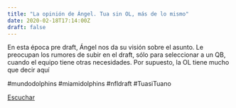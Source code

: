```yaml
---
title: "La opinión de Ángel. Tua sin OL, más de lo mismo"
date: 2020-02-18T17:14:00Z
draft: false
---
```


En esta época pre draft, Ángel nos da su visión sobre el asunto.
Le preocupan los rumores de subir en el draft, sólo para seleccionar a un QB, cuando el equipo tiene otras necesidades.
Por supuesto, la OL tiene mucho que decir aquí

#mundodolphins #miamidolphins #nfldraft #TuasiTuano


[Escuchar](https://www.ivoox.com/opinion-angel-tua-sin-ol-mas-audios-mp3_rf_47889475_1.html)
